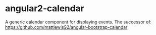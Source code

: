 # angular2-calendar
A generic calendar component for displaying events. The successor of: https://github.com/mattlewis92/angular-bootstrap-calendar
